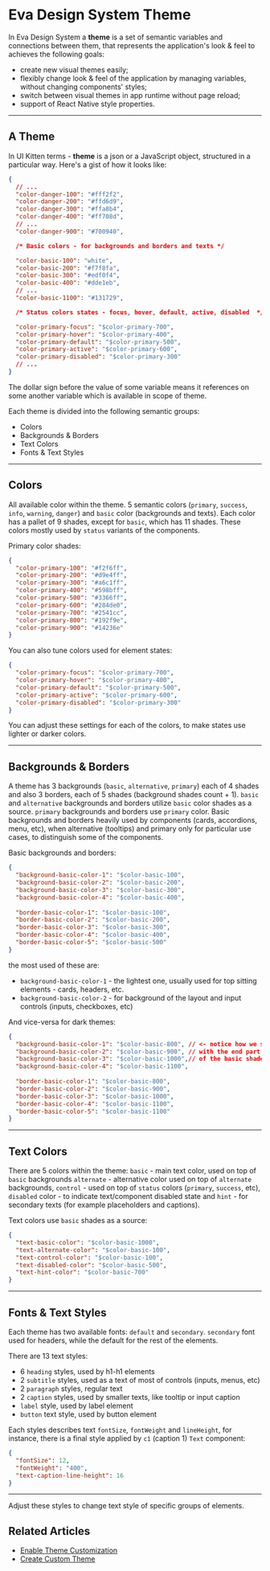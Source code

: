 # Eva Design System Theme

In Eva Design System a **theme** is a set of semantic variables and connections between them, that represents the application's look & feel to achieves the following goals:

- create new visual themes easily;
- flexibly change look & feel of the application by managing variables, without changing components' styles;
- switch between visual themes in app runtime without page reload;
- support of React Native style properties.

<hr>

## A Theme

In UI Kitten terms - **theme** is a json or a JavaScript object, structured in a particular way. Here's a gist of how it looks like:

```json
{
  // ...
  "color-danger-100": "#fff2f2",
  "color-danger-200": "#ffd6d9",
  "color-danger-300": "#ffa8b4",
  "color-danger-400": "#ff708d",
  // ...
  "color-danger-900": "#700940",

  /* Basic colors - for backgrounds and borders and texts */

  "color-basic-100": "white",
  "color-basic-200": "#f7f8fa",
  "color-basic-300": "#edf0f4",
  "color-basic-400": "#dde1eb",
  // ...
  "color-basic-1100": "#131729",

  /* Status colors states - focus, hover, default, active, disabled  */

  "color-primary-focus": "$color-primary-700",
  "color-primary-hover": "$color-primary-400",
  "color-primary-default": "$color-primary-500",
  "color-primary-active": "$color-primary-600",
  "color-primary-disabled": "$color-primary-300"
  // ...
}
```

The dollar sign before the value of some variable means it references on some another variable which is available in scope of theme.

Each theme is divided into the following semantic groups:

- Colors
- Backgrounds & Borders
- Text Colors
- Fonts & Text Styles

<hr>

## Colors

All available color within the theme. 5 semantic colors (`primary`, `success`, `info`, `warning`, `danger`) and `basic` color (backgrounds and texts).
Each color has a pallet of 9 shades, except for `basic`, which has 11 shades. These colors mostly used by `status` variants of the components.

Primary color shades:

```json
{
  "color-primary-100": "#f2f6ff",
  "color-primary-200": "#d9e4ff",
  "color-primary-300": "#a6c1ff",
  "color-primary-400": "#598bff",
  "color-primary-500": "#3366ff",
  "color-primary-600": "#284de0",
  "color-primary-700": "#2541cc",
  "color-primary-800": "#192f9e",
  "color-primary-900": "#14236e"
}
```

You can also tune colors used for element states:

```json
{
  "color-primary-focus": "$color-primary-700",
  "color-primary-hover": "$color-primary-400",
  "color-primary-default": "$color-primary-500",
  "color-primary-active": "$color-primary-600",
  "color-primary-disabled": "$color-primary-300"
}
```

You can adjust these settings for each of the colors, to make states use lighter or darker colors. 

<hr>

## Backgrounds & Borders

A theme has 3 backgrounds (`basic`, `alternative`, `primary`) each of 4 shades and also 3 borders, each of 5 shades (background shades count + 1).
`basic` and `alternative` backgrounds and borders utilize `basic` color shades as a source. `primary` backgrounds and borders use `primary` color.
Basic backgrounds and borders heavily used by components (cards, accordions, menu, etc), when alternative (tooltips) and primary only for particular use cases,
to distinguish some of the components.

Basic backgrounds and borders:
```json
{
  "background-basic-color-1": "$color-basic-100",
  "background-basic-color-2": "$color-basic-200",
  "background-basic-color-3": "$color-basic-300",
  "background-basic-color-4": "$color-basic-400",
  
  "border-basic-color-1": "$color-basic-100",
  "border-basic-color-2": "$color-basic-200",
  "border-basic-color-3": "$color-basic-300",
  "border-basic-color-4": "$color-basic-400",
  "border-basic-color-5": "$color-basic-500"
}
```

the most used of these are:
 
- `background-basic-color-1` - the lightest one, usually used for top sitting elements - cards, headers, etc. 
- `background-basic-color-2` - for background of the layout and input controls (inputs, checkboxes, etc)

And vice-versa for dark themes:

```json
{
  "background-basic-color-1": "$color-basic-800", // <- notice how we start
  "background-basic-color-2": "$color-basic-900", // with the end part
  "background-basic-color-3": "$color-basic-1000",// of the basic shades
  "background-basic-color-4": "$color-basic-1100",
  
  "border-basic-color-1": "$color-basic-800",
  "border-basic-color-2": "$color-basic-900",
  "border-basic-color-3": "$color-basic-1000",
  "border-basic-color-4": "$color-basic-1100",
  "border-basic-color-5": "$color-basic-1100"
}
```

<hr>  

## Text Colors

There are 5 colors within the theme: `basic` - main text color, used on top of `basic` backgrounds `alternate` - alternative color used on top of `alternate` backgrounds,
`control` - used on top of `status` colors (`primary`, `success`, etc), `disabled` color - to indicate text/component disabled state
and `hint` - for secondary texts (for example placeholders and captions).
 
Text colors use `basic` shades as a source:

```json
{
  "text-basic-color": "$color-basic-1000",
  "text-alternate-color": "$color-basic-100",
  "text-control-color": "$color-basic-100",
  "text-disabled-color": "$color-basic-500",
  "text-hint-color": "$color-basic-700"
}
```

<hr>

## Fonts & Text Styles

Each theme has two available fonts: `default` and `secondary`. `secondary` font used for headers, while the default for the rest of the elements.

There are 13 text styles:
- 6 `heading` styles, used by h1-h1 elements 
- 2 `subtitle` styles, used as a text of most of controls (inputs, menus, etc)
- 2 `paragraph` styles, regular text
- 2 `caption` styles, used by smaller texts, like tooltip or input caption
- `label` style, used by label element
- `button` text style, used by button element

Each styles describes text `fontSize`, `fontWeight` and `lineHeight`, for instance, there is a final style applied by `c1` (caption 1) `Text` component:

```json
{
  "fontSize": 12,
  "fontWeight": "400",
  "text-caption-line-height": 16
}
```
<hr>

Adjust these styles to change text style of specific groups of elements.

## Related Articles

- [Enable Theme Customization](docs/design-system/enable-customizable-theme)
- [Create Custom Theme](docs/design-system/create-custom-theme)

